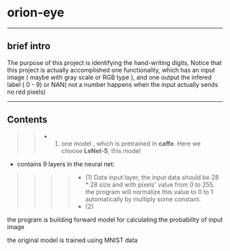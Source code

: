 # orion-eye
-----------------------------------------------------------------------------------

## brief intro
 The purpose of this project is identifying the hand-writing digits,
 Notice that this project is actually accomplished one functionality, which has
 an input image ( maybe with gray scale or RGB type ), and one output the infered
 label ( 0 - 9) or NAN( not a number happens when the input actually sends no red pixels)

-----------------------------------------------------------------------------------
## Contents
>> * 1. one model , which is pretrained in **caffe**. Here we choose **LeNet-5**, this model
* contains 9 layers in the neural net:
>>>> * (1) Data input layer, the input data should be 28 * 28 size and with pixels' value from
>>>> 0 to 255. the program will normalize this value to 0 to 1 automatically by multiply some
>>>> constant.
>>>> * (2)

the program is building forward model for calculating the
probability of input image

the original model is trained using MNIST data
